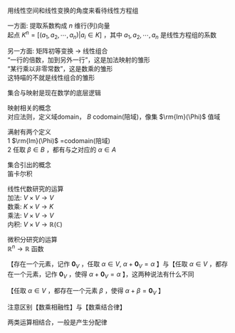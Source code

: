 用线性空间和线性变换的角度来看待线性方程组  
  
一方面: 提取系数构成 $n$ 维行(列)向量  
起点 $K^n=[(a_1,a_2,\cdots,a_n)|a_i\in K]$ ，其中 $a_1,a_2,\cdots,a_n$ 是线性方程组的系数  
  
另一方面: 矩阵初等变换 $\to$ 线性组合  
“一行的倍数，加到另外一行”，这是加法映射的雏形  
“某行乘以非零常数”，这是数乘的雏形  
这特喵的不就是线性组合的雏形  
  
集合与映射是现在数学的底层逻辑  
  
映射相关的概念  
对应法则，定义域domain， $B$ codomain(陪域)，像集 $\rm{Im}(\Phi)$ 值域  
  
满射有两个定义  
1  $\rm{Im}(\Phi)$ =codomain(陪域)  
2 任取 $\beta\in B$ ，都有与之对应的 $\alpha\in A$   
  
集合引出的概念  
笛卡尔积  
  
线性代数研究的运算  
加法: $V\times V\to V$   
数乘: $K\times V\to K$   
乘法: $V\times V\to V$   
内积: $V\times V\to\mathbb{R}(\mathbb{C})$   
  
微积分研究的运算  
 $\mathbb{R}^n\to\mathbb{R}$ 函数  
  
  
【存在一个元素，记作 $\mathbf0_V$ ，任取 $\alpha\in V,\ \alpha+\mathbf0_V=\alpha$ 】与【任取 $\alpha\in V$ ，都存在一个元素，记作 $\mathbf0_V$ ，使得 $\alpha+\mathbf0_V=\alpha$ 】，这两种说法有什么不同  
  
【任取 $\alpha\in V$ ，都存在一个元素 $\beta$ ，使得 $\alpha+\beta=\mathbf0_V$ 】  
  
注意区别【数乘相融性】与【数乘结合律】  
  
两类运算相结合，一般是产生分配律  
